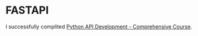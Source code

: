 # FASTAPI
I successfully complited 
[Python API Development - Comprehensive Course](https://www.youtube.com/watch?v=0sOvCWFmrtA&t=35315s&ab_channel=freeCodeCamp.org).

